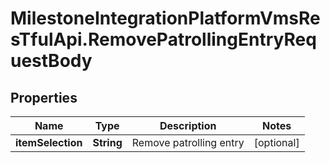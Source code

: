 # MilestoneIntegrationPlatformVmsResTfulApi.RemovePatrollingEntryRequestBody

## Properties
Name | Type | Description | Notes
------------ | ------------- | ------------- | -------------
**itemSelection** | **String** | Remove patrolling entry | [optional] 
